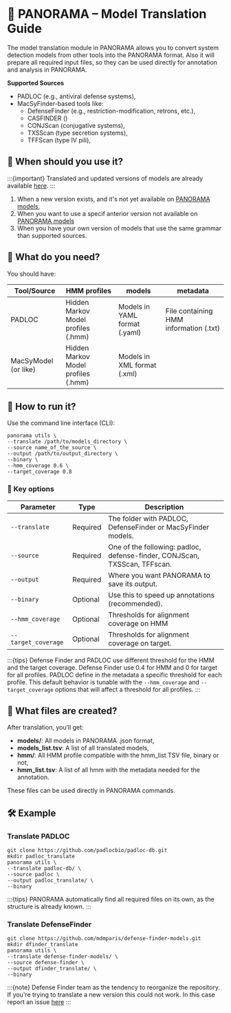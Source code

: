 # 🧬 PANORAMA – Model Translation Guide

The model translation module in PANORAMA allows you to convert system detection models from other tools into the
PANORAMA format.
Also it will prepare all required input files, so they can be used directly for annotation and analysis in PANORAMA.

**Supported Sources**

- PADLOC (e.g., antiviral defense systems),
- MacSyFinder-based tools like:
    - DefenseFinder (e.g., restriction-modification, retrons, etc.),
    - CASFINDER ()
    - CONJScan (conjugative systems),
    - TXSScan (type secretion systems),
    - TFFScan (type IV pili),

## 🎯 When should you use it?

:::{important}
Translated and updated versions of models are already available [here](https://github.com/PANORAMA-models).
:::

1. When a new version exists, and it's not yet available on [PANORAMA models](https://github.com/PANORAMA-models),
2. When you want to use a specif anterior version not available on [PANORAMA models](https://github.com/PANORAMA-models)
3. When you have your own version of models that use the same grammar than supported sources.

## 📂 What do you need?

You should have:

| Tool/Source          | HMM profiles                        | models                        | metadata                               |
|----------------------|-------------------------------------|-------------------------------|----------------------------------------|
| PADLOC               | Hidden Markov Model profiles (.hmm) | Models in YAML format (.yaml) | File containing HMM information (.txt) |
| MacSyModel (or like) | Hidden Markov Model profiles (.hmm) | Models in XML format (.xml)   |                                        | 

## 🚀 How to run it?

Use the command line interface (CLI):

```shell
panorama utils \
--translate /path/to/models_directory \
--source name_of_the_source \
--output /path/to/output_directory \
--binary \
--hmm_coverage 0.6 \
--target_coverage 0.8
```

### 🔑 Key options

| Parameter           | Type     | Description                                                               |
|---------------------|----------|---------------------------------------------------------------------------|
| `--translate`       | Required | The folder with PADLOC, DefenseFinder or MacSyFinder models.              |
| `--source`          | Required | One of the following: padloc, defense-finder, CONJScan, TXSScan, TFFscan. |
| `--output`          | Required | Where you want PANORAMA to save its output.                               |
| `--binary`          | Optional | Use this to speed up annotations (recommended).                           |
| `--hmm_coverage`    | Optional | Thresholds for alignment coverage on HMM                                  |
| `--target_coverage` | Optional | Thresholds for alignment coverage on target.                              |

:::{tips}
Defense Finder and PADLOC use different threshold for the HMM and the target coverage.
Defense Finder use 0.4 for HMM and 0 for target for all profiles.
PADLOC define in the metadata a specific threshold for each profile.
This default behavior is tunable with the `--hmm_coverage` and `--target_coverage` options 
that will affect a threshold for all profiles.
:::

## 📁 What files are created?

After translation, you’ll get:

- **models/**: All models in PANORAMA .json format,
- **models_list.tsv**: A list of all translated models,
- **hmm/**: All HMM profile compatible with the hmm_list TSV file, binary or not,
- **hmm_list.tsv**: A list of all hmm with the metadata needed for the annotation.

These files can be used directly in PANORAMA commands.

## 🛠️ Example

### Translate PADLOC

```shell
git clone https://github.com/padlocbio/padloc-db.git
mkdir padloc_translate
panorama utils \
--translate padloc-db/ \
--source padloc \
--output padloc_translate/ \
--binary
```
:::{tips}
PANORAMA automatically find all required files on its own, as the structure is already known.
:::

### Translate DefenseFinder

```shell
git clone https://github.com/mdmparis/defense-finder-models.git
mkdir dfinder_translate
panorama utils \
--translate defense-finder-models/ \
--source defense-finder \
--output dfinder_translate/ \
--binary
```
:::{note}
Defense Finder team as the tendency to reorganize the repository.
If you're trying to translate a new version this could not work.
In this case report an issue [here](https://github.com/PANORAMA-models/Defense-Finder)
:::
